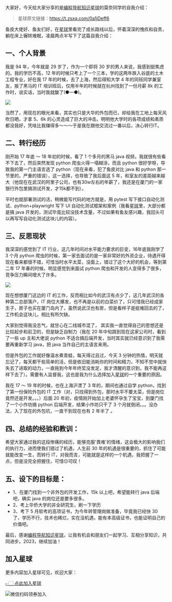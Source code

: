 大家好，今天给大家分享的是[编程导航知识星球](https://mp.weixin.qq.com/s?__biz=MzI1NDczNTAwMA==&mid=2247524980&idx=2&sn=9ddcdb6c52aa096ed4c5ad0ced946a7d&chksm=e9c28583deb50c95f3c2665713a8bbc372c68332b3bfb846cf4b23af3f1cc07164832a291335&token=689599617&lang=zh_CN&scene=21#wechat_redirect)的莫奈同学的自我介绍：

> 星球原文链接：https://t.zsxq.com/0a1jDeff6

鱼皮大佬好、鱼友们好，在[星球](https://mp.weixin.qq.com/s?__biz=MzI1NDczNTAwMA==&mid=2247524980&idx=2&sn=9ddcdb6c52aa096ed4c5ad0ced946a7d&chksm=e9c28583deb50c95f3c2665713a8bbc372c68332b3bfb846cf4b23af3f1cc07164832a291335&token=689599617&lang=zh_CN&scene=21#wechat_redirect)里看完了成长路线以后，怀着深深的愧疚和自责，躺在床上辗转难眠，凌晨两点半写下了这篇自我介绍：

## 一、个人背景

我是 94 年，今年就是 29 岁了，作为一个即将 30 岁的男人来说，我感到挺焦虑的。我的学历不高，12 年的时候只考上了一个三本，学的这两年跌入谷底的土木工程专业，好在我 17 年的时候，去了上海，然后得知大学 4 年的同班同学兼室友，报了黑马的 IT 培训班后，仅用半年的时候就在杭州找到了一份月薪 8k 的工作时，说实话，当时我就酸了(●—●)。


![](https://files.mdnice.com/user/31817/769bea96-c07b-406e-873c-a467f1d6f07d.png)


当然了，用现在的眼光来看，其实也只是大华的外包而已，却给我在工地上每天风吹日晒，才拿 5、6k 的心灵造成了巨大的冲击。明明他大学时的各项成绩和素质都没我好，凭啥比我赚得多～～～于是我在跟他交流过一番以后，决心转行IT。
## 二、转行经历
刚开始 17 年底 ～ 18 年初的时候，看了 1 个多月的黑马 java 视频，我就很有些看不下去了，然后突然发现 python 爬虫火得一塌糊涂，而且 python 很好学呀，导致我的第一门主语言选了 python（现在来看，犯了鱼皮对比 java 和 python 那一节里的，严重的错误），这一选择，也导致了我后面这 5 年，和室友的差距越来越大（他现在在武汉的阿里子公司，也有30w左右的年薪了，我还是在厦门的一家银行外包里搞测试开发，才15k都不到）。


平时也就部署测试的活，稍微能写代码的地方就是，用 pytest 写下接口自动化测试、python+playwright 写下 UI 自动化测试框架和案例（我看[星球](https://mp.weixin.qq.com/s?__biz=MzI1NDczNTAwMA==&mid=2247524980&idx=2&sn=9ddcdb6c52aa096ed4c5ad0ced946a7d&chksm=e9c28583deb50c95f3c2665713a8bbc372c68332b3bfb846cf4b23af3f1cc07164832a291335&token=689599617&lang=zh_CN&scene=21#wechat_redirect)里，大部分都是搞 java 开发的，测试毕竟比较没技术含量，不过如果有鱼友感兴趣，我回头可以再写写自动化测试这块儿的内容）。
## 三、反思现状
我深深的感觉到了 IT 行业，这几年时间对水平能力要求的巨变，16年底我刚学了 3 个月 python 爬虫的时候，第一家去面试的是一家非常好的外资企业，待遇开得现在看来都很不错，可惜当时水平太菜，没面上，错过了这个大好的机会，等到第二年 17 年春的时候，明显感觉到来面试 python 爬虫和开发的人变得多了很多，竞争压力瞬间增大了许多。

![](https://files.mdnice.com/user/31817/f77dad47-5959-4eb0-8da8-c86ca546b625.png)


现在想想厦门这边的 IT 的工作，反而相比如今的武汉有点少了，这几年武汉的各种第二总部落户，IT 岗位大爆发，也不再是以前的白菜价了，只可惜我已经成家生子，房子也买在厦门岛内了，虽然说武汉也有房，但是看样子是挺难回去的了，工作机会这块儿，相比有所欠缺。

大家别觉得我没志气，就甘心在二线城市混了，
其实我一直觉得自己的思想还是比较起步和前卫的，但是缺乏自制力（我在 20 年中旬跳到现在这家公司时，看到了一些 up 主和大佬说 python 不适合搞后端开发，当时其实就已经意识到了我需要再重新学习 java，把 java 当作自己的主语言来用。

但是外包的工作就好像温水煮青蛙，每天得过且过，今天 3 分钟的热情，明天就忘记了，每天都干些简单的活，但是依旧能消耗你的时间和精力，不知不觉中就快失去了进取的动力，一直拖到今年年终奖没发足，我才清醒的意识到，我不能再这样下去了）。需要有人监督我，这也是我为什么选择加入[星球](https://mp.weixin.qq.com/s?__biz=MzI1NDczNTAwMA==&mid=2247524980&idx=2&sn=9ddcdb6c52aa096ed4c5ad0ced946a7d&chksm=e9c28583deb50c95f3c2665713a8bbc372c68332b3bfb846cf4b23af3f1cc07164832a291335&token=689599617&lang=zh_CN&scene=21#wechat_redirect)的一个重要的原因。

我在 17 ～ 19 年的时候，也在上海沪漂了 3 年的，期间也通过自学 python，找到了第一份保险外包的 IT 工作（对，只找得到外包，那时水平不要太菜，但是岗位竟然还是开发。。。）后面 20 年初，疫情刚开始加上老婆怀孕生了宝宝，到厦门找了一个小作坊搞 python 后端开发，结果小作坊只干了 3 个月就倒闭。。。没办法，入了现在的外包坑，一直干到现在也有 2 年半了 。

## 四、总结的经验和教训：

希望大家通过我的这段惨痛的经历，能够克服'畏难'的情绪，这会极大的影响我们的执行力，进而使我们错过了机遇，人生前 30 年的机遇是很重要的，抓住了可能就能改变一生，而转行 IT，对我而言，可能就是这样的一个机遇，我把握了一点，但是没完全把握住，可惜😔可叹！

## 五、设下的目标是：
- 1、在厦门找到一个非外包的开发工作，15k 以上吧，希望能转行 java 后端吧，确实 java 的岗位还是要多很多。
- 2、考上华侨大学的非全研究生，刷一下学历
- 3、考下 5 月软考的高项证书，为今年转管理岗做准备，毕竟我已经快 30 了，学历不行，技术也稀烂，实在没机遇，能有本高级证书，也能证明自己的价值吧。

最后，感谢[编程导航知识星球](https://mp.weixin.qq.com/s?__biz=MzI1NDczNTAwMA==&mid=2247524980&idx=2&sn=9ddcdb6c52aa096ed4c5ad0ced946a7d&chksm=e9c28583deb50c95f3c2665713a8bbc372c68332b3bfb846cf4b23af3f1cc07164832a291335&token=689599617&lang=zh_CN&scene=21#wechat_redirect)，让我有机会和朋友们一起学习、互相分享知识，共同进步。2023，继续加油！

## 加入星球

更多内容加入星球可见，欢迎大家：

[👉🏻 点此加入星球](加入星球.md)

![微信扫码领券加入](https://yupi.icu/img/%E7%9F%A5%E8%AF%86%E6%98%9F%E7%90%83%E6%89%AB%E7%A0%81.jpeg)
